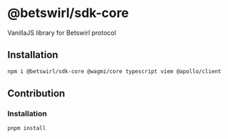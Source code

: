 # @betswirl/sdk-core

VanillaJS library for Betswirl protocol

## Installation

```bash
npm i @betswirl/sdk-core @wagmi/core typescript viem @apollo/client
```

## Contribution

### Installation

```bash
pnpm install
```


